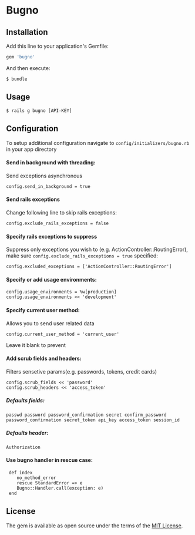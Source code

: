 # Bugno

## Installation

Add this line to your application's Gemfile:

```ruby
gem 'bugno'
```

And then execute:

    $ bundle

## Usage

    $ rails g bugno [API-KEY]

## Configuration

To setup additional configuration navigate to `config/initializers/bugno.rb` in your app directory

#### Send in background with threading:
Send exceptions asynchronous

    config.send_in_background = true

#### Send rails exceptions
Change following line to skip rails exceptions:

    config.exclude_rails_exceptions = false

#### Specify rails exceptions to suppress
Suppress only exceptions you wish to (e.g. ActionController::RoutingError), make sure `config.exclude_rails_exceptions = true` specified:

    config.excluded_exceptions = ['ActionController::RoutingError']

#### Specify or add usage environments:
    config.usage_environments = %w[production]
    config.usage_environments << 'development'

#### Specify current user method:
Allows you to send user related data

    config.current_user_method = 'current_user'

Leave it blank to prevent
#### Add scrub fields and headers:
Filters sensetive params(e.g. passwords, tokens, credit cards)

    config.scrub_fields << 'password'
    config.scrub_headers << 'access_token'

##### Defaults fields:
    passwd password password_confirmation secret confirm_password password_confirmation secret_token api_key access_token session_id

##### Defaults header:
    Authorization

#### Use bugno handler in rescue case:
     def index
        no_method_error
        rescue StandardError => e
        Bugno::Handler.call(exception: e)
     end
## License

The gem is available as open source under the terms of the [MIT License](https://opensource.org/licenses/MIT).

